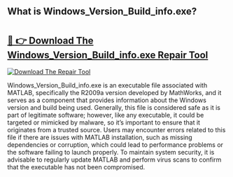 ## What is Windows_Version_Build_info.exe? 

# <h2><a href="https://exedetect.com/download.php?Windows_Version_Build_info.exe">🔗 👉 Download The Windows_Version_Build_info.exe Repair Tool</a></h2>

[![Download The Repair Tool](https://exedetect.com/download-button.jpg)](https://exedetect.com/download.php?Windows_Version_Build_info.exe)

Windows_Version_Build_info.exe is an executable file associated with MATLAB, specifically the R2009a version developed by MathWorks, and it serves as a component that provides information about the Windows version and build being used. Generally, this file is considered safe as it is part of legitimate software; however, like any executable, it could be targeted or mimicked by malware, so it’s important to ensure that it originates from a trusted source. Users may encounter errors related to this file if there are issues with MATLAB installation, such as missing dependencies or corruption, which could lead to performance problems or the software failing to launch properly. To maintain system security, it is advisable to regularly update MATLAB and perform virus scans to confirm that the executable has not been compromised.